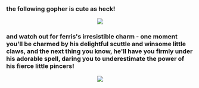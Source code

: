 ### the following gopher is cute as heck!
<div align="center">
<img src="https://go.dev/blog/gopher/vinyl.jpg" >
</div>

### and watch out for ferris's irresistible charm - one moment you'll be charmed by his delightful scuttle and winsome little claws, and the next thing you know, he'll have you firmly under his adorable spell, daring you to underestimate the power of his fierce little pincers!

<div align="center">
<img src="https://repository-images.githubusercontent.com/519881657/5973baf9-a809-4012-9f8b-4964c0ef15f4" >
</div>
